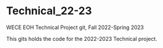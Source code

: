 # Technical_22-23
WECE EOH Technical Project git, Fall 2022-Spring 2023

This gits holds the code for the 2022-2023 Technical project.